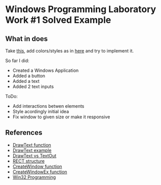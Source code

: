 # Windows Programming Laboratory Work #1 Solved Example

## What in does

Take [this](http://kiko11.deviantart.com/art/Log-In-355026137), add colors/styles as in [here](http://browse.deviantart.com/art/HackerNews-Reader-for-Windows-8-355412264) and try to implement it.

So far I did:
* Created a Windows Application
* Added a button
* Added a text
* Added 2 text inputs

ToDo:
* Add interactions betwen elements
* Style acordingly initial idea
* Fix window to given size or make it responsive

## References

* [DrawText function](http://msdn.microsoft.com/en-us/library/windows/desktop/dd162498(v=vs.85).aspx)
* [DrawText example](http://stackoverflow.com/questions/1974015/example-for-drawtext)
* [DrawText vs TextOut](http://stackoverflow.com/questions/8090148/drawtext-vs-textout-win32)
* [RECT structure](http://msdn.microsoft.com/en-us/library/windows/desktop/dd162897(v=vs.85).aspx)
* [CreateWindow function](http://msdn.microsoft.com/en-us/library/windows/desktop/ms632679(v=vs.85).aspx)
* [CreateWindowEx function](http://msdn.microsoft.com/en-us/library/windows/desktop/ms632680(v=vs.85).aspx)
* [Win32 Programming](http://pravin.insanitybegins.com/win32/)